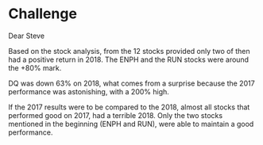 # Challenge
Dear Steve

Based on the stock analysis, from the 12 stocks provided only two of then had a positive return in 2018. The ENPH and the RUN stocks were around the +80% mark.

DQ was down 63% on 2018, what comes from a surprise because the 2017 performance was astonishing, with a 200% high.

If the 2017 results were to be compared to the 2018, almost all stocks that performed good on 2017, had a terrible 2018. Only the two stocks mentioned in the beginning (ENPH and RUN), were able to maintain a good performance. 